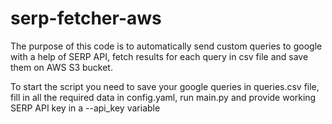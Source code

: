 # serp-fetcher-aws

The purpose of this code is to automatically send custom queries to google with a help of SERP API, fetch results for each query in csv file and save them on AWS S3 bucket.

To start the script you need to save your google queries in queries.csv file, fill in all the required data in config.yaml, run main.py and provide working SERP API key in a --api_key variable
